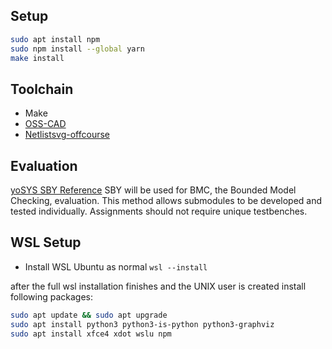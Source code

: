 ## Setup
  ```sh
  sudo apt install npm
  sudo npm install --global yarn
  make install
  ```

## Toolchain
 - Make
 - [OSS-CAD](https://github.com/YosysHQ/oss-cad-suite-build?tab=readme-ov-file#installation)
 - [Netlistsvg-offcourse](https://github.com/OffCourseOrg/netlistsvg-offcourse)

## Evaluation

[yoSYS SBY Reference](https://readthedocs.org/projects/symbiyosys/downloads/pdf/latest/)
SBY will be used for BMC, the Bounded Model Checking, evaluation.
This method allows submodules to be developed and tested individually.
Assignments should not require unique testbenches.

## WSL Setup

  - Install WSL Ubuntu as normal
  `wsl --install`

  after the full wsl installation finishes and the UNIX user is created install following packages:
  ```sh
  sudo apt update && sudo apt upgrade
  sudo apt install python3 python3-is-python python3-graphviz
  sudo apt install xfce4 xdot wslu npm
  ```